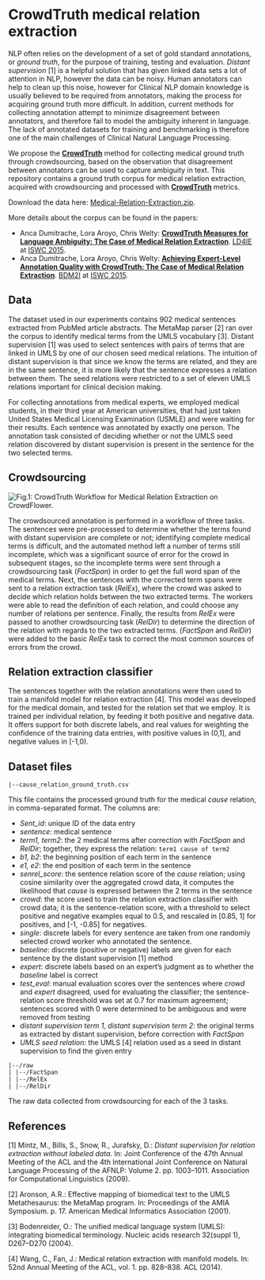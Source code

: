 # CrowdTruth medical relation extraction

NLP often relies on the development of a set of gold standard annotations, or *ground truth*, for the purpose of training, testing and evaluation. *Distant supervision* [1] is a helpful solution that has given linked data sets a lot of attention in NLP, however the data can be noisy. Human annotators can help to clean up this noise, however for Clinical NLP domain knowledge is usually believed to be required from annotators, making the process for acquiring ground truth more difficult. In addition, current methods for collecting annotation attempt to minimize disagreement between annotators, and therefore fail to model the ambiguity inherent in language. The lack of annotated datasets for training and benchmarking is therefore one of the main challenges of Clinical Natural Language Processing.

We propose the **[CrowdTruth](http://crowdtruth.org/)** method for collecting medical ground truth through crowdsourcing, based on the observation that disagreement between annotators can be used to capture ambiguity in text. This repository contains a ground truth corpus for medical relation extraction, acquired with crowdsourcing and processed with **[CrowdTruth](http://crowdtruth.org/)** metrics.

Download the data here: [Medical-Relation-Extraction.zip](https://github.com/CrowdTruth/Medical-Relation-Extraction/archive/master.zip).

More details about the corpus can be found in the papers:

* Anca Dumitrache, Lora Aroyo, Chris Welty: **[CrowdTruth Measures for Language Ambiguity: The Case of Medical Relation Extraction](http://www.ancad.ro/2015/09/01/crowdtruth-measures-for-language-ambiguity)**. [LD4IE](http://oak.dcs.shef.ac.uk/ld4ie2015/LD4IE2015/Overview.html) at [ISWC 2015](http://iswc2015.semanticweb.org/).
* Anca Dumitrache, Lora Aroyo, Chris Welty: **[Achieving Expert-Level Annotation Quality with CrowdTruth: The Case of Medical Relation Extraction](http://www.ancad.ro/2015/08/14/achieving-expert-level-annotation-quality-with-crowdtruth/)**. [BDM2I](https://sbmi.uth.edu/ontology/bdm2i.htm) at [ISWC 2015](http://iswc2015.semanticweb.org/).

## Data

The dataset used in our experiments contains 902 medical sentences extracted from PubMed article abstracts. The MetaMap parser [2] ran over the corpus to identify medical terms from the UMLS vocabulary [3]. Distant supervision [1] was used to select sentences with pairs of terms that are linked in UMLS by one of our chosen seed medical relations. The intuition of distant supervision is that since we know the terms are related, and they are in the same sentence, it is more likely that the sentence expresses a relation between them. The seed relations were restricted to a set of eleven UMLS relations important for clinical decision making.

For collecting annotations from medical experts, we employed medical students, in their third year at American universities, that had just taken United States Medical Licensing Examination (USMLE) and were waiting for their results. Each sentence was annotated by exactly one person. The annotation task consisted of deciding whether or not the UMLS seed relation discovered by distant supervision is present in the sentence for the two selected terms.

## Crowdsourcing

![Fig.1: CrowdTruth Workflow for Medical Relation Extraction on CrowdFlower.](http://www.ancad.ro/wp-content/uploads/2015/08/task_workflow_2.png)

The crowdsourced annotation is performed in a workflow of three tasks. The sentences were pre-processed to determine whether the terms found with distant supervision are complete or not; identifying complete medical terms is difficult, and the automated method left a number of terms still incomplete, which was a significant source of error for the crowd in subsequent stages, so the incomplete terms were sent through a crowdsourcing task (*FactSpan*) in order to get the full word span of the medical terms. Next, the sentences with the corrected term spans were sent to a relation extraction task (*RelEx*), where the crowd was asked to decide which relation holds between the two extracted terms. The workers were able to read the definition of each relation, and could choose any number of relations per sentence. Finally, the results from *RelEx* were passed to another crowdsourcing task (*RelDir*) to determine the direction of the relation with regards to the two extracted terms. (*FactSpan* and *RelDir*) were added to the basic *RelEx* task to correct the most common sources of errors from the crowd.

## Relation extraction classifier

The sentences together with the relation annotations were then used to train a manifold model for relation extraction [4]. This model was developed for the medical domain, and tested for the relation set that we employ. It is trained per individual relation, by feeding it both positive and negative data. It offers support for both discrete labels, and real values for weighting the confidence of the training data entries, with positive values in (0,1], and negative values in [-1,0). 


## Dataset files

```
|--cause_relation_ground_truth.csv
```
This file contains the processed ground truth for the medical *cause* relation, in comma-separated format. The columns are:
* *Sent_id*: unique ID of the data entry
* *sentence*: medical sentence
* *term1, term2*: the 2 medical terms after correction with *FactSpan* and *RelDir*; together, they express the relation: ```term1 cause of term2```
* *b1, b2*: the beginning position of each term in the sentence
* *e1, e2*: the end position of each term in the sentence
* *senrel_score*: the sentence relation score of the *cause* relation; using cosine similarity over the aggregated crowd data, it computes the likelihood that *cause* is expressed between the 2 terms in the sentence
* *crowd*: the score used to train the relation extraction classifier with crowd data; it is the sentence-relation score, with a threshold to select positive and negative examples equal to 0.5, and rescaled in [0.85, 1] for positives, and [-1, -0.85] for negatives.
* *single*: discrete labels for every sentence are taken from one randomly selected crowd worker who annotated the sentence.
* *baseline*: discrete (positive or negative) labels are given for each sentence by the distant supervision [1] method
* *expert*: discrete labels based on an expert’s judgment as to whether the *baseline* label is correct
* *test_eval*: manual evaluation scores over the sentences where *crowd* and *expert* disagreed, used for evaluating the classifier; the sentence-relation score threshold was set at 0.7 for maximum agreement; sentences scored with 0 were determined to be ambiguous and were removed from testing
* *distant supervision term 1, distant supervision term 2*: the original terms as extracted by distant supervision, before correction with *FactSpan*
* *UMLS seed relation*: the UMLS [4] relation used as a seed in distant supervision to find the given entry

```
|--/raw
| |--/FactSpan
| |--/RelEx
| |--/RelDir
```
The raw data collected from crowdsourcing for each of the 3 tasks.

## References

[1] Mintz, M., Bills, S., Snow, R., Jurafsky, D.: *Distant supervision for relation extraction without labeled data*. In: Joint Conference of the 47th Annual Meeting of the ACL and the 4th International Joint Conference on Natural Language Processing of the AFNLP: Volume 2. pp. 1003–1011. Association for Computational Linguistics (2009).

[2] Aronson, A.R.: Effective mapping of biomedical text to the UMLS Metathesaurus: the MetaMap program. In: Proceedings of the AMIA Symposium. p. 17. American Medical Informatics Association (2001).

[3] Bodenreider, O.: The unified medical language system (UMLS): integrating biomedical terminology. Nucleic acids research 32(suppl 1), D267–D270 (2004).

[4] Wang, C., Fan, J.: Medical relation extraction with manifold models. In: 52nd Annual Meeting of the ACL, vol. 1. pp. 828–838. ACL (2014).